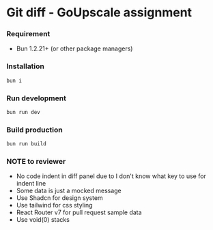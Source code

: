 # Git diff - GoUpscale assignment

### Requirement

- Bun 1.2.21+ (or other package managers)

### Installation

```bash
bun i
```

### Run development

```bash
bun run dev
```

### Build production

```bash
bun run build
```

### NOTE to reviewer

- No code indent in diff panel due to I don't know what key to use for indent line
- Some data is just a mocked message
- Use Shadcn for design system
- Use tailwind for css styling
- React Router v7 for pull request sample data
- Use void(0) stacks
